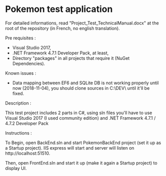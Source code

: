# Pokemon test application

For detailed informations, read "Project_Test_TechnicalManual.docx" at the root of the repository (in French, no english translation).

Pre requisites :

- Visual Studio 2017,
- .NET Framework 4.7.1 Developer Pack, at least,
- Directory "packages" in all projects that require it (NuGet Dependencies).

Known issues :

- Data mapping between EF6 and SQLite DB is not working properly until now (2018-11-04), you should clone sources in C:\DEV\ until it'll be fixed.

Description :

This test project includes 2 parts in C#, using sln files you'll have to use Visual Studio 2017 (I used community edition) and .NET Framework 4.7.1 / 4.7.2 Developer Pack

Instructions :

To Begin, open BackEnd.sln and start PokemonBackEnd project (set it up as a Startup project).
IIS express will start and server will listen on http://localhost:51510.

Then, open FrontEnd.sln and start it up (make it again a Startup project) to display UI.
